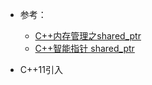 * 参考：
    * [C++内存管理之shared_ptr](http://www.cnblogs.com/wangkeqin/p/9351191.html)
    * [C++智能指针 shared_ptr](https://www.cnblogs.com/diysoul/p/5930361.html)

* C++11引入